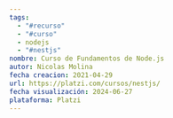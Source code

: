 ```yaml
---
tags:
  - "#recurso"
  - "#curso"
  - nodejs
  - "#nestjs"
nombre: Curso de Fundamentos de Node.js
autor: Nicolas Molina
fecha creacion: 2021-04-29
url: https://platzi.com/cursos/nestjs/
fecha visualización: 2024-06-27
plataforma: Platzi
---
```

